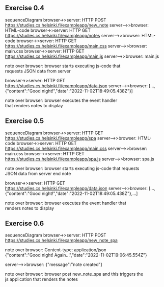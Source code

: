 ## Exercise 0.4
sequenceDiagram
browser->>server: HTTP POST https://studies.cs.helsinki.fi/exampleapp/new_note
server-->>browser: HTML-code
browser->>server: HTTP GET https://studies.cs.helsinki.fi/exampleapp/notes
server-->>browser: HTML-code
browser->>server: HTTP GET https://studies.cs.helsinki.fi/exampleapp/main.css
server-->>browser: main.css
browser->>server: HTTP GET https://studies.cs.helsinki.fi/exampleapp/main.js
server-->>browser: main.js

note over browser: browser starts executing js-code that <br/> requests JSON data from server

browser->>server: HTTP GET https://studies.cs.helsinki.fi/exampleapp/data.json
server-->>browser: [...,{"content":"Good night!","date":"2022-11-02T18:49:05.438Z"}]

note over browser: browser executes the event handler  <br/> that renders notes to display

## Exercise 0.5
sequenceDiagram
browser->>server: HTTP GET https://studies.cs.helsinki.fi/exampleapp/spa
server-->>browser: HTML-code
browser->>server: HTTP GET https://studies.cs.helsinki.fi/exampleapp/main.css
server-->>browser: main.css
browser->>server: HTTP GET https://studies.cs.helsinki.fi/exampleapp/spa.js
server-->>browser: spa.js

note over browser: browser starts executing js-code that requests <br/> JSON data from server end note

browser->>server: HTTP GET https://studies.cs.helsinki.fi/exampleapp/data.json
server-->>browser: [...,{"content":"Good night!","date":"2022-11-02T18:49:05.438Z"},...]

note over browser: browser executes the event handler that <br/> renders notes to display

## Exercise 0.6
sequenceDiagram
browser->>server: HTTP POST https://studies.cs.helsinki.fi/exampleapp/new_note_spa

note over browser: Content-type: application/json <br/> {"content":"Good night! Again...","date":"2022-11-02T19:06:45.554Z"}

server-->>browser: {"message":"note created"}

note over browser: browser post new_note_spa and this triggers the <br/> js application that renders the notes
